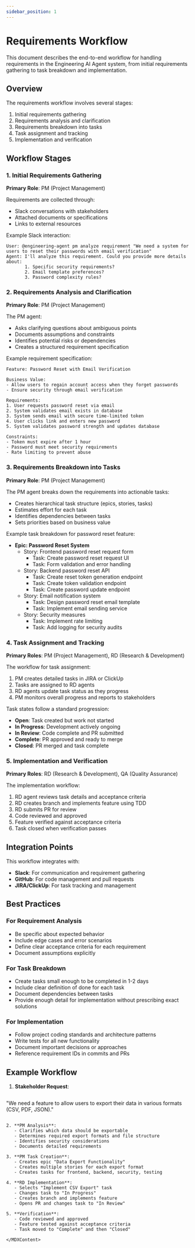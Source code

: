 ```yaml
---
sidebar_position: 1
---
```


# Requirements Workflow

This document describes the end-to-end workflow for handling requirements in the Engineering AI Agent system, from initial requirements gathering to task breakdown and implementation.

## Overview

The requirements workflow involves several stages:
1. Initial requirements gathering
2. Requirements analysis and clarification
3. Requirements breakdown into tasks
4. Task assignment and tracking
5. Implementation and verification

## Workflow Stages

### 1. Initial Requirements Gathering

**Primary Role**: PM (Project Management)

Requirements are collected through:
- Slack conversations with stakeholders
- Attached documents or specifications
- Links to external resources

Example Slack interaction:
```
User: @engineering-agent pm analyze requirement "We need a system for users to reset their passwords with email verification"
Agent: I'll analyze this requirement. Could you provide more details about:
       1. Specific security requirements?
       2. Email template preferences?
       3. Password complexity rules?
```

### 2. Requirements Analysis and Clarification

**Primary Role**: PM (Project Management)

The PM agent:
- Asks clarifying questions about ambiguous points
- Documents assumptions and constraints
- Identifies potential risks or dependencies
- Creates a structured requirement specification

Example requirement specification:
```
Feature: Password Reset with Email Verification

Business Value:
- Allow users to regain account access when they forget passwords
- Ensure security through email verification

Requirements:
1. User requests password reset via email
2. System validates email exists in database
3. System sends email with secure time-limited token
4. User clicks link and enters new password
5. System validates password strength and updates database

Constraints:
- Token must expire after 1 hour
- Password must meet security requirements
- Rate limiting to prevent abuse
```

### 3. Requirements Breakdown into Tasks

**Primary Role**: PM (Project Management)

The PM agent breaks down the requirements into actionable tasks:
- Creates hierarchical task structure (epics, stories, tasks)
- Estimates effort for each task
- Identifies dependencies between tasks
- Sets priorities based on business value

Example task breakdown for password reset feature:

- **Epic: Password Reset System**
  - Story: Frontend password reset request form
    - Task: Create password reset request UI
    - Task: Form validation and error handling
  - Story: Backend password reset API
    - Task: Create reset token generation endpoint
    - Task: Create token validation endpoint
    - Task: Create password update endpoint
  - Story: Email notification system
    - Task: Design password reset email template
    - Task: Implement email sending service
  - Story: Security measures
    - Task: Implement rate limiting
    - Task: Add logging for security audits

### 4. Task Assignment and Tracking

**Primary Roles**: PM (Project Management), RD (Research & Development)

The workflow for task assignment:

1. PM creates detailed tasks in JIRA or ClickUp
2. Tasks are assigned to RD agents
3. RD agents update task status as they progress
4. PM monitors overall progress and reports to stakeholders

Task states follow a standard progression:
- **Open**: Task created but work not started
- **In Progress**: Development actively ongoing
- **In Review**: Code complete and PR submitted
- **Complete**: PR approved and ready to merge
- **Closed**: PR merged and task complete

### 5. Implementation and Verification

**Primary Roles**: RD (Research & Development), QA (Quality Assurance)

The implementation workflow:

1. RD agent reviews task details and acceptance criteria
2. RD creates branch and implements feature using TDD
3. RD submits PR for review
4. Code reviewed and approved
5. Feature verified against acceptance criteria
6. Task closed when verification passes

## Integration Points

This workflow integrates with:

- **Slack**: For communication and requirement gathering
- **GitHub**: For code management and pull requests
- **JIRA/ClickUp**: For task tracking and management

## Best Practices

### For Requirement Analysis

- Be specific about expected behavior
- Include edge cases and error scenarios
- Define clear acceptance criteria for each requirement
- Document assumptions explicitly

### For Task Breakdown

- Create tasks small enough to be completed in 1-2 days
- Include clear definition of done for each task
- Document dependencies between tasks
- Provide enough detail for implementation without prescribing exact solutions

### For Implementation

- Follow project coding standards and architecture patterns
- Write tests for all new functionality
- Document important decisions or approaches
- Reference requirement IDs in commits and PRs

## Example Workflow

1. **Stakeholder Request**:
   ```
"We need a feature to allow users to export their data in various formats (CSV, PDF, JSON)."
```

2. **PM Analysis**:
   - Clarifies which data should be exportable
   - Determines required export formats and file structure
   - Identifies security considerations
   - Documents detailed requirements

3. **PM Task Creation**:
   - Creates epic "Data Export Functionality"
   - Creates multiple stories for each export format
   - Creates tasks for frontend, backend, security, testing

4. **RD Implementation**:
   - Selects "Implement CSV Export" task
   - Changes task to "In Progress"
   - Creates branch and implements feature
   - Opens PR and changes task to "In Review"

5. **Verification**:
   - Code reviewed and approved
   - Feature tested against acceptance criteria
   - Task moved to "Complete" and then "Closed"

</MDXContent>
